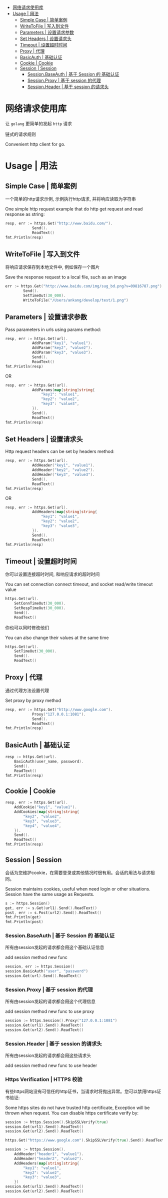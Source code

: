 <!-- START doctoc generated TOC please keep comment here to allow auto update -->
<!-- DON'T EDIT THIS SECTION, INSTEAD RE-RUN doctoc TO UPDATE -->


- [网络请求使用库](#%E7%BD%91%E7%BB%9C%E8%AF%B7%E6%B1%82%E4%BD%BF%E7%94%A8%E5%BA%93)
- [Usage | 用法](#usage--%E7%94%A8%E6%B3%95)
  - [Simple Case | 简单案例](#simple-case--%E7%AE%80%E5%8D%95%E6%A1%88%E4%BE%8B)
  - [WriteToFile | 写入到文件](#writetofile--%E5%86%99%E5%85%A5%E5%88%B0%E6%96%87%E4%BB%B6)
  - [Parameters | 设置请求参数](#parameters--%E8%AE%BE%E7%BD%AE%E8%AF%B7%E6%B1%82%E5%8F%82%E6%95%B0)
  - [Set Headers | 设置请求头](#set-headers--%E8%AE%BE%E7%BD%AE%E8%AF%B7%E6%B1%82%E5%A4%B4)
  - [Timeout | 设置超时时间](#timeout--%E8%AE%BE%E7%BD%AE%E8%B6%85%E6%97%B6%E6%97%B6%E9%97%B4)
  - [Proxy | 代理](#proxy--%E4%BB%A3%E7%90%86)
  - [BasicAuth | 基础认证](#basicauth--%E5%9F%BA%E7%A1%80%E8%AE%A4%E8%AF%81)
  - [Cookie | Cookie](#cookie--cookie)
  - [Session | Session](#session--session)
    - [Session.BaseAuth | 基于 Session 的 基础认证](#sessionbaseauth--%E5%9F%BA%E4%BA%8E-session-%E7%9A%84-%E5%9F%BA%E7%A1%80%E8%AE%A4%E8%AF%81)
    - [Session.Proxy | 基于 session 的代理](#sessionproxy--%E5%9F%BA%E4%BA%8E-session-%E7%9A%84%E4%BB%A3%E7%90%86)
    - [Session.Header | 基于 session 的请求头](#sessionheader--%E5%9F%BA%E4%BA%8E-session-%E7%9A%84%E8%AF%B7%E6%B1%82%E5%A4%B4)

<!-- END doctoc generated TOC please keep comment here to allow auto update -->

# 网络请求使用库

让 `golang` 更简单的发起 `http` 请求

链式的请求规则

Convenient http client for go.

# Usage | 用法

## Simple Case | 简单案例

一个简单的http请求示例, 示例执行http请求, 并将响应读取为字符串 

One simple http request example that do http get request and read response as string:
```go
resp, err := https.Get("http://www.baidu.com/").
            Send().
            ReadText()
fmt.Println(resp)
```

## WriteToFile | 写入到文件

将响应请求保存到本地文件中, 例如保存一个图片

Save the response request to a local file, such as an image
```go
err := https.Get("http://www.baidu.com/img/sug_bd.png?v=09816787.png").
		Send().
		SetTimeOut(30_000).
		WriteToFile("/Users/ankang/develop/test/1.png")
```

## Parameters | 设置请求参数

Pass parameters in urls using params method:
```go
resp, err := https.Get(url).
            AddParam("key1", "value1").
            AddParam("key2", "value2").
            AddParam("key3", "value3").
            Send().
            ReadText()
fmt.Println(resp)
```
OR
```go
resp, err := https.Get(url).
            AddParams(map[string]string{
                "key1": "value1",
                "key2": "value2",
                "key3": "value3",
            }).
            Send().
            ReadText()
fmt.Println(resp)
```

## Set Headers | 设置请求头

Http request headers can be set by headers method:
```go
resp, err := https.Get(url).
            AddHeader("key1", "value1").
            AddHeader("key2", "value2").
            AddHeader("key3", "value3").
            Send().
            ReadText()
fmt.Println(resp)
```
OR
```go
resp, err := https.Get(url).
            AddHeaders(map[string]string{
                "key1": "value1",
                "key2": "value2",
                "key3": "value3",
            }).
            Send().
            ReadText()
fmt.Println(resp)
```

## Timeout | 设置超时时间

你可以设置连接超时时间, 和响应请求的超时时间

You can set connection connect timeout, and socket read/write timeout value
```go
https.Get(url).
    SetConnTimeOut(30_000).
    SetRespTimeOut(30_000).
    Send().
    ReadText()
```

你也可以同时修改他们

You can also change their values at the same time
```go
https.Get(url).
    SetTimeOut(30_000).
    Send().
    ReadText()
```

## Proxy | 代理

通过代理方法设置代理

Set proxy by proxy method
```go
resp, err := https.Get("http://www.google.com").
            Proxy("127.0.0.1:1081").
            Send().
            ReadText()
fmt.Println(resp)
```

## BasicAuth | 基础认证

```go
resp := https.Get(url).
    BasicAuth(user_name, password).
    Send().
    ReadText()
fmt.Println(resp)
```

## Cookie | Cookie

```go
resp, err := https.Get(url).
    AddCookie("key1", "value1").
    AddCookies(map[string]string{
        "key2", "value2",
        "key3", "value3",
        "key4", "value4",
    }).
    Send().
    ReadText()
fmt.Println(resp)
```

## Session | Session

会话为您维护cookie，在需要登录或其他情况时很有用。会话的用法与请求相同。

Session maintains cookies, useful when need login or other situations. Session have the same usage as Requests.

```go
s := https.Session()
get, err := s.Get(url1).Send().ReadText()
post, err := s.Post(url2).Send().ReadText()
fmt.Println(get)
fmt.Println(post)
```

### Session.BaseAuth | 基于 Session 的 基础认证

所有由session发起的请求都会用这个基础认证信息

add session method new func

```go
session, err := https.Session()
session.BasicAuth("user", "password")
session.Get(url).Send().ReadText()
```

### Session.Proxy | 基于 session 的代理

所有由session发起的请求都会用这个代理信息

add session method new func to use proxy

```go
session := https.Session().Proxy("127.0.0.1:1081")
session.Get(url1).Send().ReadText()
session.Get(url2).Send().ReadText()
```

### Session.Header | 基于 session 的请求头

所有由session发起的请求都会用这些请求头

add session method new func to use header

### Https Verification | HTTPS 校验

有些https网站没有可信任的http证书，当请求时将抛出异常。您可以禁用https证书验证:

Some https sites do not have trusted http certificate, Exception will be thrown when request. You can disable https certificate verify by:

```go
session := https.Session().SkipSSLVerify(true)
session.Get(url1).Send().ReadText()
session.Get(url2).Send().ReadText()

https.Get("https://www.google.com").SkipSSLVerify(true).Send().ReadText()
```

```go
session := https.Session().
    AddHeader("header1", "value1").
    AddHeader("header2", "value2").
    AddHeaders(map[string]string{
        "key1": "value1",
        "key2": "value2",
        "key3": "value3",
    })
session.Get(url1).Send().ReadText()
session.Get(url2).Send().ReadText()
```
